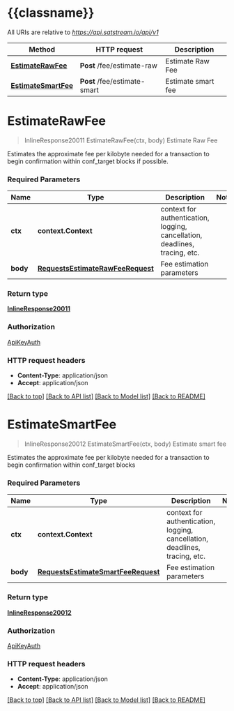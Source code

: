 # {{classname}}

All URIs are relative to *https://api.satstream.io/api/v1*

Method | HTTP request | Description
------------- | ------------- | -------------
[**EstimateRawFee**](FeesApi.md#EstimateRawFee) | **Post** /fee/estimate-raw | Estimate Raw Fee
[**EstimateSmartFee**](FeesApi.md#EstimateSmartFee) | **Post** /fee/estimate-smart | Estimate smart fee

# **EstimateRawFee**
> InlineResponse20011 EstimateRawFee(ctx, body)
Estimate Raw Fee

Estimates the approximate fee per kilobyte needed for a transaction to begin confirmation within conf_target blocks if possible.

### Required Parameters

Name | Type | Description  | Notes
------------- | ------------- | ------------- | -------------
 **ctx** | **context.Context** | context for authentication, logging, cancellation, deadlines, tracing, etc.
  **body** | [**RequestsEstimateRawFeeRequest**](RequestsEstimateRawFeeRequest.md)| Fee estimation parameters | 

### Return type

[**InlineResponse20011**](inline_response_200_11.md)

### Authorization

[ApiKeyAuth](../README.md#ApiKeyAuth)

### HTTP request headers

 - **Content-Type**: application/json
 - **Accept**: application/json

[[Back to top]](#) [[Back to API list]](../README.md#documentation-for-api-endpoints) [[Back to Model list]](../README.md#documentation-for-models) [[Back to README]](../README.md)

# **EstimateSmartFee**
> InlineResponse20012 EstimateSmartFee(ctx, body)
Estimate smart fee

Estimates the approximate fee per kilobyte needed for a transaction to begin confirmation within conf_target blocks

### Required Parameters

Name | Type | Description  | Notes
------------- | ------------- | ------------- | -------------
 **ctx** | **context.Context** | context for authentication, logging, cancellation, deadlines, tracing, etc.
  **body** | [**RequestsEstimateSmartFeeRequest**](RequestsEstimateSmartFeeRequest.md)| Fee estimation parameters | 

### Return type

[**InlineResponse20012**](inline_response_200_12.md)

### Authorization

[ApiKeyAuth](../README.md#ApiKeyAuth)

### HTTP request headers

 - **Content-Type**: application/json
 - **Accept**: application/json

[[Back to top]](#) [[Back to API list]](../README.md#documentation-for-api-endpoints) [[Back to Model list]](../README.md#documentation-for-models) [[Back to README]](../README.md)

